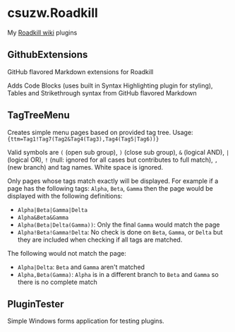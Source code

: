 # csuzw.Roadkill

My [Roadkill wiki](http://www.roadkillwiki.net/) plugins

## GithubExtensions

GitHub flavored Markdown extensions for Roadkill

Adds Code Blocks (uses built in Syntax Highlighting plugin for styling), Tables and Strikethrough syntax from GitHub flavored Markdown

## TagTreeMenu

Creates simple menu pages based on provided tag tree.  Usage: `{ttm=Tag1!Tag7(Tag2&Tag4(Tag3),Tag4(Tag5|Tag6))}`

Valid symbols are `(` (open sub group), `)` (close sub group), `&` (logical AND), `|` (logical OR), `!` (null: ignored for all cases but contributes to full match), `,` (new branch) and tag names.  White space is ignored.  

Only pages whose tags match exactly will be displayed.  For example if a page has the following tags: `Alpha`, `Beta`, `Gamma` then the page would be displayed with the following definitions:
* `Alpha|Beta|Gamma|Delta`
* `Alpha&Beta&Gamma`
* `Alpha(Beta|Delta(Gamma))`: Only the final `Gamma` would match the page
* `Alpha!Beta!Gamma!Delta`: No check is done on `Beta`, `Gamma`, or `Delta` but they are included when checking if all tags are matched.

The following would not match the page:
* `Alpha|Delta`: `Beta` and `Gamma` aren't matched
* `Alpha,Beta(Gamma)`: `Alpha` is in a different branch to `Beta` and `Gamma` so there is no complete match

## PluginTester

Simple Windows forms application for testing plugins.
